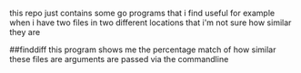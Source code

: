 this repo just contains some go programs that i find useful
for example when i have two files in two different locations that i'm not sure how similar they are

##finddiff
this program shows me the percentage match of how similar these files are
arguments are passed via the commandline
